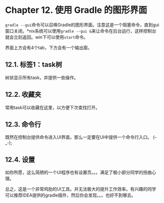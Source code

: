 # Chapter 12. 使用 Gradle 的图形界面
`gradle --gui`命令可以召唤Gradle的图形界面。注意这是一个阻塞命令，直到gui窗口关闭。*nix系统可以使用`gradle --gui &`来让命令在后台运行，这样控制台就会立刻返回。win下可以使用`start`命令。

界面上方会有4个tab，下方会有一个输出窗。

## 12.1. 标签1：task树
树状显示所有task，并提供一些操作。

## 12.2. 收藏夹
常用task可以收藏在这里，以方便下次查找打开。

## 12.3. 命令行
既然在控制台提供命令进入UI界面，那么一定要在UI中提供一个命令行入口。 (-_-);

## 12.4. 设置
如你所愿，这么简陋的一个UI程序也有设置页。。。满足了极小部分同学的扭曲心理。


总之，这是一个非常鸡肋的UI工具。并无法极大的提升工作效率。有兴趣的同学可以推荐IDEA提供的gradle插件，然后你会发现。。。也好不到哪去。






